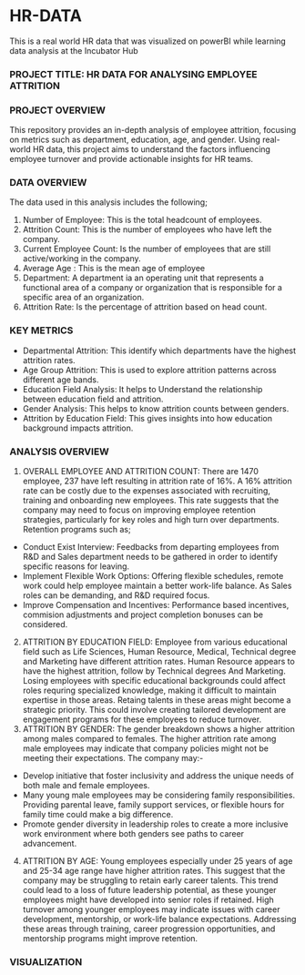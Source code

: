 # HR-DATA
This is a real world HR data that was visualized on powerBI while learning data analysis at the Incubator Hub

### PROJECT TITLE: HR DATA FOR ANALYSING EMPLOYEE ATTRITION

### PROJECT OVERVIEW
This repository provides an in-depth analysis of employee attrition, focusing on metrics such as department, education, age, and gender. Using real-world HR data, this project aims to understand the factors influencing employee turnover and provide actionable insights for HR teams.

### DATA OVERVIEW
The data used in this analysis includes the following;
1. Number of Employee: This is the total headcount of employees.
2. Attrition Count: This is the number of employees who have left the company.
3. Current Employee Count: Is the number of employees that are still active/working in the company.
4. Average Age : This is the mean age of employee
5. Department: A department ia an operating unit that represents a functional area of a company or organization that is responsible for a specific area of an organization.
6. Attrition Rate: Is the percentage of attrition based on head count.

 ### KEY METRICS
 - Departmental Attrition: This identify which departments have the highest attrition rates.
 - Age Group Attrition: This is used to explore attrition patterns across different age bands.
 - Education Field Analysis: It helps to Understand the relationship between education field and attrition.
 - Gender Analysis: This helps to know attrition counts between genders.
 - Attrition by Education Field: This gives insights into how education background impacts attrition.

### ANALYSIS OVERVIEW
1. OVERALL EMPLOYEE AND ATTRITION COUNT: There are 1470 employee, 237 have left resulting in attrition rate of 16%. A 16% attrition rate can be costly due to the expenses associated with recruiting, training and onboarding new employees. This rate suggests that the company may need to focus on improving employee retention strategies, particularly for key roles and high turn over departments. Retention programs such as;
- Conduct Exist Interview: Feedbacks from departing employees from R&D and Sales department needs to be gathered in order to identify specific reasons for leaving.
- Implement Flexible Work Options: Offering flexible schedules, remote work could help employee maintain a better work-life balance. As Sales roles can be demanding, and R&D required focus.
- Improve Compensation and Incentives: Performance based incentives, commision adjustments and project completion bonuses can be considered.
2. ATTRITION BY EDUCATION FIELD: Employee from various educational field such as Life Sciences, Human Resource, Medical, Technical degree and Marketing have different attrition rates. Human Resource appears to have the highest attrition, follow by Technical degrees And Marketing. Losing employees with specific educational backgrounds could affect roles requring specialized knowledge, making it difficult to maintain expertise in those areas. Retaing talents in these areas might become a strategic priority. This could involve creating tailored development are engagement programs for these employees to reduce turnover.
3. ATTRITION BY GENDER: The gender breakdown shows a higher attrition among males compared to females. The higher attrition rate among male employees may indicate that company policies might not be meeting their expectations. The company may:-
  - Develop initiative that foster inclusivity and address the unique needs of both male and female employees.
  - Many young male employees may be considering family responsibilities. Providing parental leave, family support services, or flexible hours for family time could make a big difference.
  - Promote gender diversity in leadership roles to create a more inclusive work environment where both genders see paths to career advancement.
4. ATTRITION BY AGE: Young employees especially under 25 years of age and 25-34 age range have higher attrition rates. This suggest that the company may be struggling to retain early career talents. This trend could lead to a loss of future leadership potential, as these younger employees might have developed into senior roles if retained.
High turnover among younger employees may indicate issues with career development, mentorship, or work-life balance expectations. Addressing these areas through training, career progression opportunities, and mentorship programs might improve retention.

### VISUALIZATION





